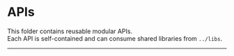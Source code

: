 # APIs

This folder contains reusable modular APIs.  
Each API is self-contained and can consume shared libraries from `../libs`.  

---
